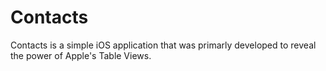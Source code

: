 # Contacts

Contacts is a simple iOS application that was primarly developed to reveal the power of Apple's Table Views.

